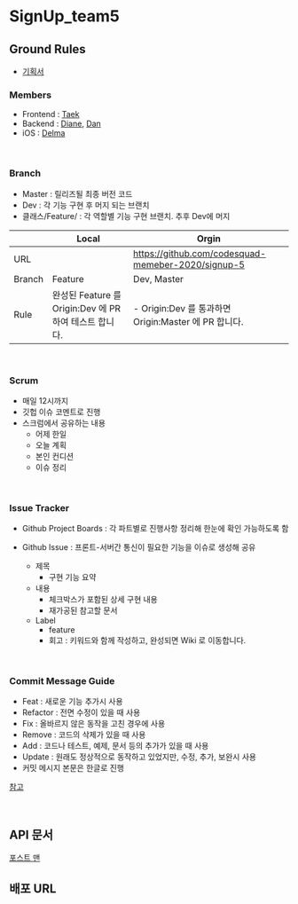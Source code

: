 # SignUp_team5
## Ground Rules
- [기획서](https://docs.google.com/spreadsheets/d/1TymIOeVNU-PpaC1UUimeTzmj-AlIpl9B2_dCUD0S2-8/edit?usp=sharing)


### Members
- Frontend : [Taek](https://github.com/seungdeng17)
- Backend : [Diane](https://github.com/moonelysian), [Dan](https://github.com/Hyune-c)
- iOS : [Delma](https://github.com/delmaSong?tab=repositories)

<br>

### Branch
- Master : 릴리즈될 최종 버전 코드
- Dev : 각 기능 구현 후 머지 되는 브랜치
- 클래스/Feature/ : 각 역할별 기능 구현 브랜치. 추후 Dev에 머지

|        | Local                                                  | Orgin                                                |
| ------ | ------------------------------------------------------ | ---------------------------------------------------- |
| URL    |                                                        | <https://github.com/codesquad-memeber-2020/signup-5> |
| Branch | Feature                                                | Dev, Master                                          |
| Rule   | 완성된 Feature 를 Origin:Dev 에 PR 하여 테스트 합니다. | - Origin:Dev 를 통과하면 Origin:Master 에 PR 합니다. |
<br>

### Scrum
- 매일 12시까지
- 깃헙 이슈 코멘트로 진행
- 스크럼에서 공유하는 내용
    - 어제 한일
    - 오늘 계획
    - 본인 컨디션
    - 이슈 정리

<br>

### Issue Tracker

- Github Project Boards : 각 파트별로 진행사항 정리해 한눈에 확인 가능하도록 함
- Github Issue : 프론트-서버간 통신이 필요한 기능을 이슈로 생성해 공유

    - 제목
      - 구현 기능 요약
    - 내용
      - 체크박스가 포함된 상세 구현 내용
      - 재가공된 참고할 문서
    - Label
      - feature
      - 회고 : 키워드와 함께 작성하고, 완성되면 Wiki 로 이동합니다.

<br>

### Commit Message Guide


- Feat : 새로운 기능 추가시 사용
- Refactor : 전면 수정이 있을 때 사용
- Fix : 올바르지 않은 동작을 고친 경우에 사용
- Remove : 코드의 삭제가 있을 때 사용
- Add : 코드나 테스트, 예제, 문서 등의 추가가 있을 때 사용
- Update : 원래도 정상적으로 동작하고 있었지만, 수정, 추가, 보완시 사용
- 커밋 메시지 본문은 한글로 진행

[참고](https://blog.ull.im/engineering/2019/03/10/logs-on-git.html)


<br>

## API 문서
[포스트 맨](https://documenter.getpostman.com/view/3004320/SzS8sk7n?version=latest)
<br>

## 배포 URL